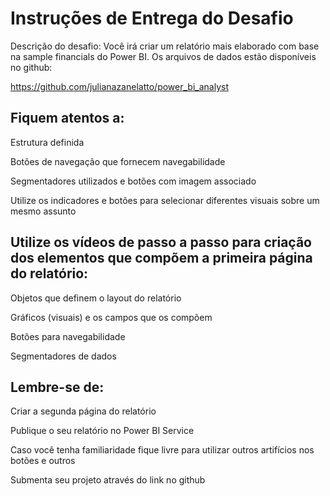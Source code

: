 # Instruções de Entrega do Desafio
Descrição do desafio: Você irá criar um relatório mais elaborado com base na sample financials do Power BI. Os arquivos de dados estão disponíveis no github: 

https://github.com/julianazanelatto/power_bi_analyst 

## Fiquem atentos a: 

Estrutura definida 

Botões de navegação que fornecem navegabilidade 

Segmentadores utilizados e botões com imagem associado 

Utilize os indicadores e botões para selecionar diferentes visuais sobre um mesmo assunto 

 

## Utilize os vídeos de passo a passo para criação dos elementos que compõem a primeira página do relatório: 

Objetos que definem o layout do relatório 

Gráficos (visuais) e os campos que os compõem 

Botões para navegabilidade 

Segmentadores de dados 

 

## Lembre-se de: 

Criar a segunda página do relatório 

Publique o seu relatório no Power BI Service 

Caso você tenha familiaridade fique livre para utilizar outros artifícios nos botões e outros 

Submenta seu projeto através do link no github 
